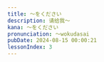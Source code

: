 ```yaml
---
title: ～をください
description: 请给我～
kana: ～をください
pronunciation: 〜wokudasai
pubDate: 2024-08-15 00:00:21
lessonIndex: 3
---
```


